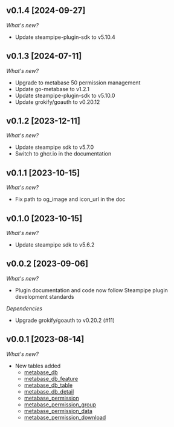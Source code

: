 ## v0.1.4 [2024-09-27]

_What's new?_

- Update steampipe-plugin-sdk to v5.10.4

## v0.1.3 [2024-07-11]

_What's new?_

- Upgrade to metabase 50 permission management
- Update go-metabase to v1.2.1
- Update steampipe-plugin-sdk to v5.10.0
- Update grokify/goauth to v0.20.12

## v0.1.2 [2023-12-11]

_What's new?_

- Update steampipe sdk to v5.7.0
- Switch to ghcr.io in the documentation

## v0.1.1 [2023-10-15]

_What's new?_

- Fix path to og_image and icon_url in the doc

## v0.1.0 [2023-10-15]

_What's new?_

- Update steampipe sdk to v5.6.2

## v0.0.2 [2023-09-06]

_What's new?_

- Plugin documentation and code now follow Steampipe plugin development standards

_Dependencies_

- Upgrade grokify/goauth to v0.20.2 (#11)

## v0.0.1 [2023-08-14]

_What's new?_

- New tables added
  - [metabase_db](https://hub.steampipe.io/plugins/1024pix/metabase/tables/metabase_db)
  - [metabase_db_feature](https://hub.steampipe.io/plugins/1024pix/metabase/tables/metabase_db_feature)
  - [metabase_db_table](https://hub.steampipe.io/plugins/1024pix/metabase/tables/metabase_db_table)
  - [metabase_db_detail](https://hub.steampipe.io/plugins/1024pix/metabase/tables/metabase_db_detail)
  - [metabase_permission](https://hub.steampipe.io/plugins/1024pix/metabase/tables/metabase_permission)
  - [metabase_permission_group](https://hub.steampipe.io/plugins/1024pix/metabase/tables/metabase_permission_group)
  - [metabase_permission_data](https://hub.steampipe.io/plugins/1024pix/metabase/tables/metabase_permission_data)
  - [metabase_permission_download](https://hub.steampipe.io/plugins/1024pix/metabase/tables/metabase_permission_dpwnload)
